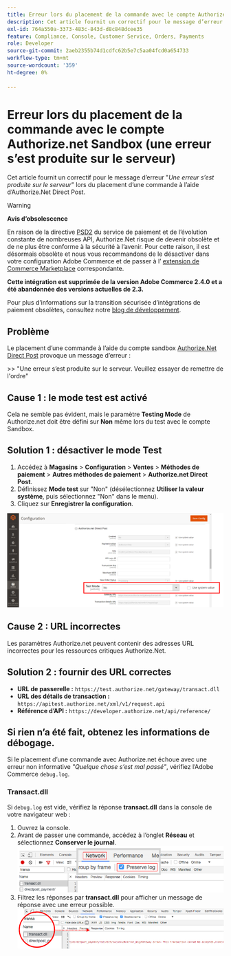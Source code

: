 ```yaml
---
title: Erreur lors du placement de la commande avec le compte Authorize.net Sandbox (une erreur s’est produite sur le serveur)
description: Cet article fournit un correctif pour le message d’erreur "*Une erreur s’est produite sur le serveur*" lors du placement d’une commande à l’aide de Authorize.Net Direct Post.
exl-id: 764a550a-3373-483c-843d-d8c848dcee35
feature: Compliance, Console, Customer Service, Orders, Payments
role: Developer
source-git-commit: 2aeb2355b74d1cdfc62b5e7c5aa04fcd0a654733
workflow-type: tm+mt
source-wordcount: '359'
ht-degree: 0%

---
```


# Erreur lors du placement de la commande avec le compte Authorize.net Sandbox (une erreur s’est produite sur le serveur)

Cet article fournit un correctif pour le message d’erreur &quot;*Une erreur s’est produite sur le serveur*&quot; lors du placement d’une commande à l’aide d’Authorize.Net Direct Post.

>[!WARNING]
>
>**Avis d’obsolescence**
>
>En raison de la directive [PSD2](https://experienceleague.adobe.com/en/docs/commerce-admin/start/compliance/payments/compliance-payment-services-directive) du service de paiement et de l’évolution constante de nombreuses API, Authorize.Net risque de devenir obsolète et de ne plus être conforme à la sécurité à l’avenir. Pour cette raison, il est désormais obsolète et nous vous recommandons de le désactiver dans votre configuration Adobe Commerce et de passer à l’ [extension de Commerce Marketplace](https://marketplace.magento.com/extensions.html) correspondante.
>
>**Cette intégration est supprimée de la version Adobe Commerce 2.4.0 et a été abandonnée des versions actuelles de 2.3.**
>
>Pour plus d’informations sur la transition sécurisée d’intégrations de paiement obsolètes, consultez notre [blog de développement](https://community.magento.com/t5/Magento-DevBlog/Deprecation-of-Magento-core-payment-integrations/ba-p/426445).

## Problème

Le placement d’une commande à l’aide du compte sandbox [Authorize.Net Direct Post](https://experienceleague.adobe.com/en/docs/commerce-knowledge-base/kb/troubleshooting/payments/error-placing-order-with-authorize-net-sandbox-account-an-error-occurred-on-the-server) provoque un message d’erreur :

&#x200B;>>
&quot;Une erreur s’est produite sur le serveur. Veuillez essayer de remettre de l&#39;ordre&quot;

## Cause 1 : le mode test est activé

Cela ne semble pas évident, mais le paramètre **Testing Mode** de Authorize.net doit être défini sur **Non** même lors du test avec le compte Sandbox.

## Solution 1 : désactiver le mode Test

1. Accédez à **Magasins** > **Configuration** > **Ventes** > **Méthodes de paiement** > **Autres méthodes de paiement** > **Authorize.net Direct Post**.
1. Définissez **Mode test** sur &quot;Non&quot; (désélectionnez **Utiliser la valeur système**, puis sélectionnez &quot;Non&quot; dans le menu).
1. Cliquez sur **Enregistrer la configuration**.

![authorized-net_test-mode_setting.png](/help/troubleshooting/miscellaneous/assets/authorize-net_test-mode_setting.png)

## Cause 2 : URL incorrectes

Les paramètres Authorize.net peuvent contenir des adresses URL incorrectes pour les ressources critiques Authorize.Net.

## Solution 2 : fournir des URL correctes

* **URL de passerelle :**   `https://test.authorize.net/gateway/transact.dll`
* **URL des détails de transaction :**   `https://apitest.authorize.net/xml/v1/request.api`
* **Référence d’API :**   `https://developer.authorize.net/api/reference/`

## Si rien n’a été fait, obtenez les informations de débogage.

Si le placement d’une commande avec Authorize.net échoue avec une erreur non informative *&quot;Quelque chose s’est mal passé&quot;*, vérifiez l’Adobe Commerce `debug.log`.

### Transact.dll

Si `debug.log` est vide, vérifiez la réponse **transact.dll** dans la console de votre navigateur web :

1. Ouvrez la console.
1. Avant de passer une commande, accédez à l’onglet **Réseau** et sélectionnez **Conserver le journal**.    ![web-console_network_preserve-log.png](assets/web-console_network_preserve-log.png)
1. Filtrez les réponses par **transact.dll** pour afficher un message de réponse avec une erreur possible.    ![transact-dll_web-console_response.png](assets/transact-dll_web-console_response.png)
